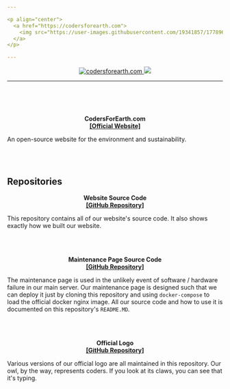 ```yaml
---

<p align="center">
  <a href="https://codersforearth.com">
    <img src="https://user-images.githubusercontent.com/19341857/177896292-0837342f-120b-430b-a9bf-d4147f86f896.svg" width="350">
  </a>
</p>

---
```


<p align="center">
  <a href="https://github.com/CodersForEarth/codersforearth.com">
    <img alt="codersforearth.com" src="https://img.shields.io/badge/GitHub-codersforearth.com-brightgreen">
  </a>
  <a href="https://github.com/CodersForEarth/codersforearth.com/blob/main/LICENSE">
    <img src="https://badgen.net/github/license/CodersForEarth/codersforearth.com">
  </a>
</p>

---

<br>
<br>
<br>

<p align="center">
  <b>
    CodersForEarth.com<br>
    <a href="https://codersforearth.com">
      [Official Website]
    </a>
  </b>
</p>

An open-source website for the environment and sustainability.

<br>
<br>

## Repositories

<p align="center">
  <b>
    Website Source Code<br>
    <a href="https://github.com/CodersForEarth/codersforearth.com">
      [GitHub Repository]
    </a>
  </b>
</p>

This repository contains all of our
website's source code. It also shows
exactly how we built our website.

<br>
<br>

<p align="center">
  <b>
    Maintenance Page Source Code<br>
    <a href="https://github.com/CodersForEarth/maintenance-page">
      [GitHub Repository]
    </a>
  </b>
</p>

The maintenance page is used in the
unlikely event of software / hardware
failure in our main server. Our
maintenance page is designed such that
we can deploy it just by cloning
this repository and using `docker-compose`
to load the official docker nginx image.
All our source code and how to use it
is documented on this repository's `README.MD`.

<br>
<br>

<p align="center">
  <b>
    Official Logo<br>
    <a href="https://github.com/CodersForEarth/.github">
      [GitHub Repository]
    </a>
  </b>
</p>

Various versions of our official logo
are all maintained in this repository.
Our owl, by the way, represents coders.
If you look at its claws, you can see
that it's typing.


